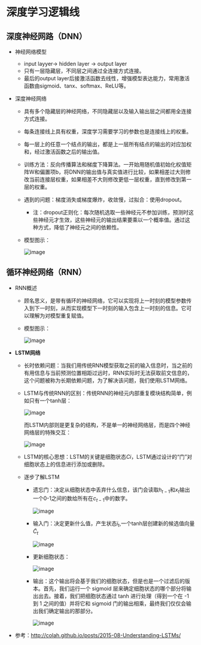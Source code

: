 # 深度学习逻辑线

## 深度神经网路（DNN）

- 神经网络模型
  - input layyer-> hidden layer -> output layer 
  - 只有一层隐藏层，不同层之间通过全连接方式连接。
  - 最后的output layer后接激活函数去线性，增强模型表达能力，常用激活函数由sigmoid、tanx、softmax、ReLU等。

- 深度神经网络

  - 具有多个隐藏层的神经网络，不同隐藏层以及输入输出层之间都用全连接方式连接。

  - 每条连接线上具有权重，深度学习需要学习的参数也是连接线上的权重。

  - 每一层上的任意一个结点的输出，都是上一层所有结点的输出的对应加权和，经过激活函数之后的输出值。

  - 训练方法：反向传播算法和梯度下降算法。一开始用随机值初始化权值矩阵W和偏置项b，将DNN的输出值与真实值进行比较，如果相差过大则修改当前连接层权重，如果相差不大则修改更低一层权重，直到修改到第一层的权重。

  - 遇到的问题：梯度消失或梯度爆炸，收敛慢，过拟合：使用dropout。

    - 注：dropout正则化：每次随机选取一些神经元不参加训练，预测时这些神经元才生效，这些神经元的输出结果要乘以一个概率值。通过这种方式，降低了神经元之间的依赖性。

  - 模型图示：

    ![image](https://github.com/SongYang6571/hello-world/blob/tree/master/images/1.PNG)

## 循环神经网络（RNN）

- RNN概述

  - 顾名思义，是带有循环的神经网络，它可以实现将上一时刻的模型参数传入到下一时刻，从而实现模型下一时刻的输入包含上一时刻的信息。它可以理解为对模型重复赋值。

  - 模型图示：

    ![image](https://github.com/SongYang6571/hello-world/blob/tree/master/images/2.PNG)

- **LSTM网络**

  - 长时依赖问题：当我们用传统RNN模型获取之前的输入信息时，当之前的有用信息与当前预测位置相距过远时，RNN实际时无法获取前文信息的，这个问题被称为长期依赖问题，为了解决该问题，我们使用LSTM网络。

  - LSTM与传统RNN的区别：传统RNN的神经元内部重复模块结构简单，例如只有一个tanh层：

    ![image](https://github.com/SongYang6571/hello-world/blob/tree/master/images/3.PNG)

    而LSTM内部则是更复杂的结构，不是单一的神经网络层，而是四个神经网络层的特殊交互：

    ![image](https://github.com/SongYang6571/hello-world/blob/tree/master/images/4.PNG)

  - LSTM的核心思想：LSTM的关键是细胞状态$Ci$，LSTM通过设计的“门”对细胞状态上的信息进行添加或删除。

  - 逐步了解LSTM

    - 遗忘门：决定从细胞状态中丢弃什么信息，该门会读取$h_{t-1}$和$x_t$输出一个0-1之间的数给所有在$c_{t-1}$中的数字。

      ![image](https://github.com/SongYang6571/hello-world/blob/tree/master/images/5.PNG)

    - 输入门：决定更新什么值，产生状态$i_t$,一个tanh层创建新的候选值向量$\tilde{C}_t$

      ![image](https://github.com/SongYang6571/hello-world/blob/tree/master/images/6.PNG)

    - 更新细胞状态：

      ![image](https://github.com/SongYang6571/hello-world/blob/tree/master/images/7.PNG)

    - 输出：这个输出将会基于我们的细胞状态，但是也是一个过滤后的版本。首先，我们运行一个 sigmoid 层来确定细胞状态的哪个部分将输出出去。接着，我们把细胞状态通过 tanh 进行处理（得到一个在 -1 到 1 之间的值）并将它和 sigmoid 门的输出相乘，最终我们仅仅会输出我们确定输出的那部分。

      ![image](https://github.com/SongYang6571/hello-world/blob/tree/master/images/8.PNG)

- 参考：<http://colah.github.io/posts/2015-08-Understanding-LSTMs/>

